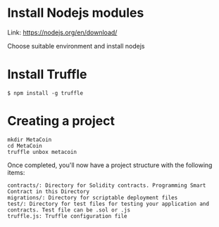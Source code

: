 # Install Nodejs modules

Link: https://nodejs.org/en/download/

Choose suitable environment and install nodejs

# Install Truffle

`$ npm install -g truffle`

# Creating a project

```
mkdir MetaCoin
cd MetaCoin
truffle unbox metacoin
```

Once completed, you'll now have a project structure with the following items:

```
contracts/: Directory for Solidity contracts. Programming Smart Contract in this Directory
migrations/: Directory for scriptable deployment files
test/: Directory for test files for testing your application and contracts. Test file can be .sol or .js
truffle.js: Truffle configuration file
```